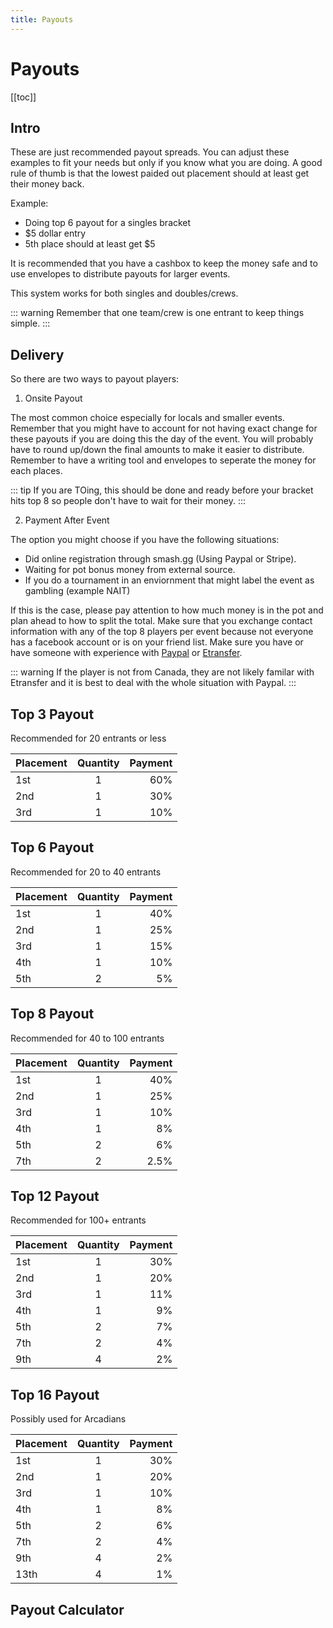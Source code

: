 ```yaml
---
title: Payouts
---
```


# Payouts

[[toc]]

## Intro 

These are just recommended payout spreads. You can adjust these examples to fit your needs but only if you know what you are doing. 
A good rule of thumb is that the lowest paided out placement should at least get their money back.

Example:
* Doing top 6 payout for a singles bracket
* $5 dollar entry
* 5th place should at least get $5


It is recommended that you have a cashbox to keep the money safe and to use envelopes to distribute payouts for larger events.

This system works for both singles and doubles/crews. 

::: warning
Remember that one team/crew is one entrant to keep things simple.
:::

## Delivery

So there are two ways to payout players:

1. Onsite Payout

The most common choice especially for locals and smaller events. Remember that you might have to account for not having exact change for these payouts if you are doing this the day of the event. You will probably have to round up/down the final amounts to make it easier to distribute. Remember to have a writing tool and envelopes to seperate the money for each places. 

::: tip
If you are TOing, this should be done and ready before your bracket hits top 8 so people don't have to wait for their money.
:::

2. Payment After Event

The option you might choose if you have the following situations:

* Did online registration through smash.gg (Using Paypal or Stripe).
* Waiting for pot bonus money from external source.
* If you do a tournament in an enviornment that might label the event as gambling (example NAIT)

If this is the case, please pay attention to how much money is in the pot and plan ahead to how to split the total. Make sure that you exchange contact information with any of the top 8 players per event because not everyone has a facebook account or is on your friend list. Make sure you have or have someone with experience with [Paypal](https://www.paypal.com/ca/home) or [Etransfer](http://interac.ca/en/interac-e-transfer-consumer.html).

::: warning
If the player is not from Canada, they are not likely familar with Etransfer and it is best to deal with the whole situation with Paypal.
:::

## Top 3 Payout
Recommended for 20 entrants or less

| Placement       | Quantity         | Payment  |
| --------------- |:----------------:| --------:|
| 1st             | 1                |  60%     |
| 2nd             | 1                |  30%     |
| 3rd             | 1                |  10%     |

## Top 6 Payout
Recommended for 20 to 40 entrants

| Placement       | Quantity         | Payment  |
| --------------- |:----------------:| --------:|
| 1st             | 1                |  40%     |
| 2nd             | 1                |  25%     |
| 3rd             | 1                |  15%     |
| 4th             | 1                |  10%     |
| 5th             | 2                |  5%      |

## Top 8 Payout
Recommended for 40 to 100 entrants

| Placement       | Quantity         | Payment  |
| --------------- |:----------------:| --------:|
| 1st             | 1                |  40%     |
| 2nd             | 1                |  25%     |
| 3rd             | 1                |  10%     |
| 4th             | 1                |  8%      |
| 5th             | 2                |  6%      |
| 7th             | 2                |  2.5%    |

## Top 12 Payout
Recommended for 100+ entrants

| Placement       | Quantity         | Payment  |
| --------------- |:----------------:| --------:|
| 1st             | 1                |  30%     |
| 2nd             | 1                |  20%     |
| 3rd             | 1                |  11%     |
| 4th             | 1                |  9%      |
| 5th             | 2                |  7%      |
| 7th             | 2                |  4%      |
| 9th             | 4                |  2%      |

## Top 16 Payout
Possibly used for Arcadians

| Placement       | Quantity         | Payment  |
| --------------- |:----------------:| --------:|
| 1st             | 1                |  30%     |
| 2nd             | 1                |  20%     |
| 3rd             | 1                |  10%     |
| 4th             | 1                |  8%      |
| 5th             | 2                |  6%      |
| 7th             | 2                |  4%      |
| 9th             | 4                |  2%      |
| 13th            | 4                |  1%      |


## Payout Calculator

<PayoutCalc />